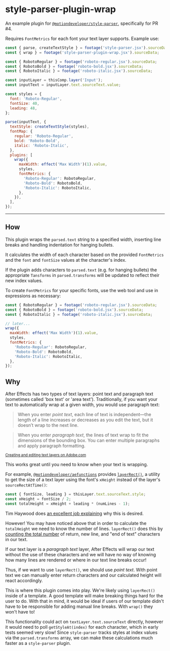 # style-parser-plugin-wrap

An example plugin for [`@motiondeveloper/style-parser`](https://github.com/motiondeveloper/style-parser), specifically for PR #4.

Requires `FontMetrics` for each font your text layer supports. Example use:

```js
const { parse, createTextStyle } = footage('style-parser.jsx').sourceData.get();
const { wrap } = footage('style-parser-plugin-wrap.jsx').sourceData;

const { RobotoRegular } = footage('roboto-regular.jsx').sourceData;
const { RobotoBold } = footage('roboto-bold.jsx').sourceData;
const { RobotoItalic } = footage('roboto-italic.jsx').sourceData;

const inputLayer = thisComp.layer('Input');
const inputText = inputLayer.text.sourceText.value;

const styles = {
  font: 'Roboto-Regular',
  fontSize: 40,
  leading: 48,
};

parse(inputText, {
  textStyle: createTextStyle(styles),
  fontMap: {
    regular: 'Roboto-Regular',
    bold: 'Roboto-Bold',
    italic: 'Roboto-Italic',
  },
  plugins: [
    wrap({
      maxWidth: effect('Max Width')(1).value,
      styles,
      fontMetrics: {
        'Roboto-Regular': RobotoRegular,
        'Roboto-Bold': RobotoBold,
        'Roboto-Italic': RobotoItalic,
      },
    }),
  ],
});
```

---

## How

This plugin wraps the `parsed.text` string to a specified width, inserting line breaks and handling indentation for hanging bullets.

It calculates the width of each character based on the provided `FontMetrics` and the `font` and `fontSize` values at the character's index.

If the plugin adds characters to `parsed.text` (e.g. for hanging bullets) the appropriate `Tansforms` in `parsed.transforms` will be updated to reflect their new index values.

To create `FontMetrics` for your specific fonts, use the web tool and use in expressions as necessary:

```js
const { RobotoRegular } = footage('roboto-regular.jsx').sourceData;
const { RobotoBold } = footage('roboto-bold.jsx').sourceData;
const { RobotoItalic } = footage('roboto-italic.jsx').sourceData;

// later...
wrap({
  maxWidth: effect('Max Width')(1).value,
  styles,
  fontMetrics: {
    'Roboto-Regular': RobotoRegular,
    'Roboto-Bold': RobotoBold,
    'Roboto-Italic': RobotoItalic,
  },
});
```

## Why

After Effects has two types of text layers: point text and paragraph text (sometimes called 'box text' or 'area text'). Traditionally, if you want your text to automatically wrap at a given width, you would use paragraph text:

> When you enter _point text_, each line of text is independent—the length of a line increases or decreases as you edit the text, but it doesn’t wrap to the next line.

> When you enter _paragraph text_, the lines of text wrap to fit the dimensions of the bounding box. You can enter multiple paragraphs and apply paragraph formatting.

<sup><a href="https://helpx.adobe.com/after-effects/using/creating-editing-text-layers.html#enter_point_text" target="_blank">Creating and editing text layers on Adobe.com</a></sup>

This works great until you need to know when your text is wrapping.

For example, [`@motiondeveloper/aefunctions`](https://github.com/motiondeveloper/aefunctions) provides [`layerRect()`](https://github.com/motiondeveloper/aefunctions/blob/a6a777177fe0e0acb5451a0f0f265fecd41153a1/src/index.ts#L286), a utility to get the size of a text layer using the font's `xHeight` instead of the layer's `sourceRectAtTime()`:

```js
const { fontSize, leading } = thisLayer.text.sourceText.style;
const xHeight = fontSize / 2;
const totalHeight = xHeight + leading * (numLines - 1);
```

Tim Haywood does [an excellent job explaining](https://motiondeveloper.com/blog/dealing-with-descenders) why this is desired.

However! You may have noticed above that in order to calculate the `totalHeight` we need to know the number of lines. `layerRect()` does this by [counting the total number](https://github.com/motiondeveloper/aefunctions/blob/a6a777177fe0e0acb5451a0f0f265fecd41153a1/src/index.ts#L353) of return, new line, and "end of text" characters in our text.

If our text layer is a _paragraph text_ layer, After Effects will wrap our text without the use of these characters and we will have no way of knowing how many lines are rendered or where in our text line breaks occur!

Thus, if we want to use `layerRect()`, we should use _point text_. With point text we can manually enter return characters and our calculated height will react accordingly.

This is where this plugin comes into play. We're likely using `layerRect()` inside of a template. A good template will make breaking things hard for the user to do. With that in mind, it would be ideal if users of our template didn't have to be responsible for adding manual line breaks. With `wrap()` they won't have to!

This functionality could act on `textLayer.text.sourceText` directly, however it would need to poll `getStyleAt(index)` for each character, which in early tests seemed very slow! Since `style-parser` tracks styles at index values via the `parsed.transforms` array, we can make these calculations much faster as a `style-parser` plugin.
